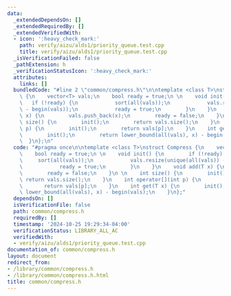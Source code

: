 ```yaml
---
data:
  _extendedDependsOn: []
  _extendedRequiredBy: []
  _extendedVerifiedWith:
  - icon: ':heavy_check_mark:'
    path: verify/aizu/alds1/priority_queue.test.cpp
    title: verify/aizu/alds1/priority_queue.test.cpp
  _isVerificationFailed: false
  _pathExtension: h
  _verificationStatusIcon: ':heavy_check_mark:'
  attributes:
    links: []
  bundledCode: "#line 2 \"common/compress.h\"\n\ntemplate <class T>\nstruct Compress\
    \ {\n    vector<T> vals;\n    bool ready = true;\n \n    void init() {\n     \
    \   if (!ready) {\n            sort(all(vals));\n            vals.resize(unique(all(vals))\
    \ - begin(vals));\n            ready = true;\n        }\n    }\n    void add(T\
    \ x) {\n        vals.push_back(x);\n        ready = false;\n    }\n \n    int\
    \ size() {\n        init();\n        return vals.size();\n    }\n    int operator[](int\
    \ p) {\n        init();\n        return vals[p];\n    }\n    int get(T x) {\n\
    \        init();\n        return lower_bound(all(vals), x) - begin(vals);\n  \
    \  }\n};\n"
  code: "#pragma once\n\ntemplate <class T>\nstruct Compress {\n    vector<T> vals;\n\
    \    bool ready = true;\n \n    void init() {\n        if (!ready) {\n       \
    \     sort(all(vals));\n            vals.resize(unique(all(vals)) - begin(vals));\n\
    \            ready = true;\n        }\n    }\n    void add(T x) {\n        vals.push_back(x);\n\
    \        ready = false;\n    }\n \n    int size() {\n        init();\n       \
    \ return vals.size();\n    }\n    int operator[](int p) {\n        init();\n \
    \       return vals[p];\n    }\n    int get(T x) {\n        init();\n        return\
    \ lower_bound(all(vals), x) - begin(vals);\n    }\n};"
  dependsOn: []
  isVerificationFile: false
  path: common/compress.h
  requiredBy: []
  timestamp: '2024-10-25 19:29:34-04:00'
  verificationStatus: LIBRARY_ALL_AC
  verifiedWith:
  - verify/aizu/alds1/priority_queue.test.cpp
documentation_of: common/compress.h
layout: document
redirect_from:
- /library/common/compress.h
- /library/common/compress.h.html
title: common/compress.h
---
```

